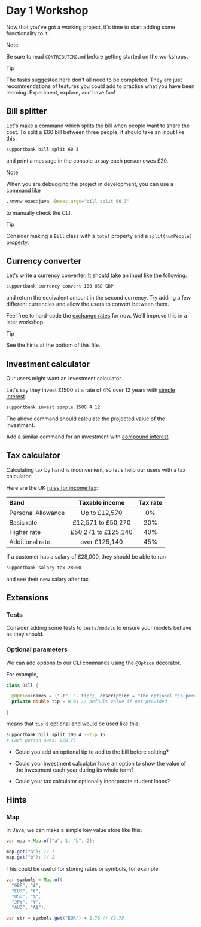 # Day 1 Workshop

Now that you've got a working project, it's time to start adding some
functionality to it.

> [!NOTE]
>
> Be sure to read `CONTRIBUTING.md` before getting started on the workshops.

> [!TIP]
>
> The tasks suggested here don't all need to be completed. They are just
> recommendations of features you could add to practise what you have been
> learning. Experiment, explore, and have fun!

## Bill splitter

Let's make a command which splits the bill when people want to share the cost.
To split a £60 bill between three people, it should take an input like this:

```bash
supportbank bill split 60 3
```

and print a message in the console to say each person owes £20.

> [!NOTE]
>
> When you are debugging the project in development, you can use a command like
>
> ```bash
> ./mvnw exec:java -Dexec.args="bill split 60 3"
> ```
>
> to manually check the CLI.

> [!TIP]
>
> Consider making a `Bill` class with a `total` property and a
> `split(numPeople)` property.

## Currency converter

Let's write a currency converter. It should take an input like the following:

```bash
supportbank currency convert 100 USD GBP
```

and return the equivalent amount in the second currency. Try adding a few
different currencies and allow the users to convert between them.

Feel free to hard-code the
[exchange rates](https://www.google.com/search?q=1+usd+to+gbp) for now. We'll
improve this in a later workshop.

> [!TIP]
>
> See the hints at the bottom of this file.

## Investment calculator

Our users might want an investment calculator.

Let's say they invest £1500 at a rate of 4% over 12 years with
[simple interest](https://www.bbc.co.uk/bitesize/guides/zv9p34j/revision/2).

```bash
supportbank invest simple 1500 4 12
```

The above command should calculate the projected value of the investment.

Add a similar command for an investment with
[compound interest](https://www.bbc.co.uk/bitesize/articles/z2jfp4j#zhv94xs).

## Tax calculator

Calculating tax by hand is inconvenient, so let's help our users with a tax
calculator.

Here are the UK [rules for income tax](https://www.gov.uk/income-tax-rates):

| Band               |   Taxable income    | Tax rate |
| :----------------- | :-----------------: | :------: |
| Personal Allowance |    Up to £12,570    |    0%    |
| Basic rate         | £12,571 to £50,270  |   20%    |
| Higher rate        | £50,271 to £125,140 |   40%    |
| Additional rate    |    over £125,140    |   45%    |

If a customer has a salary of £28,000, they should be able to run

```bash
supportbank salary tax 28000
```

and see their new salary after tax.

## Extensions

### Tests

Consider adding some tests to `tests/models` to ensure your models behave as
they should.

### Optional parameters

We can add options to our CLI commands using the `@Option` decorator.

For example,

```java
class Bill {

  @Option(names = {"-t", "--tip"}, description = "The optional tip percentage.")
  private double tip = 0.0; // default value if not provided

}
```

means that `tip` is optional and would be used like this:

```bash
supportbank bill split 100 4 --tip 15
# Each person owes: £28.75
```

- Could you add an optional tip to add to the bill before spltting?

- Could your investment calculator have an option to show the value of the
  investment each year during its whole term?

- Could your tax calculator optionally incorporate student loans?

## Hints

### Map

In Java, we can make a simple key value store like this:

```java
var map = Map.of("a", 1, "b", 2);

map.get("a"); // 1
map.get("b"); // 2
```

This could be useful for storing rates or symbols, for example:

```java
var symbols = Map.of(
  "GBP", "£",
  "EUR", "€",
  "USD", "$",
  "JPY", "¥",
  "AUD", "A$");

var str = symbols.get("EUR") + 2.75 // €2.75
```

